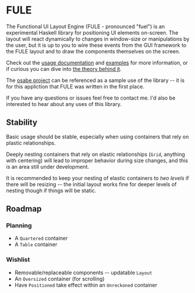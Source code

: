 # FULE

The Functional UI Layout Engine (FULE - pronounced "fuel") is an experimental Haskell library for positioning UI elements on-screen. The layout will react dynamically to changes in window-size or manipulations by the user, but it is up to you to wire these events from the GUI framework to the FULE layout and to draw the components themselves on the screen.

Check out the [usage documentation](doc/Usage.md) and [examples](examples/) for more information, or if curious you can dive into [the theory behind it](doc/Theory.md).

The [osabe project](https://bitbucket.org/osabe-app/code/) can be referenced as a sample use of the library -- it is for this appliction that FULE was written in the first place.

If you have any questions or issues feel free to contact me. I'd also be interested to hear about any uses of this library.

## Stability

Basic usage should be stable, especially when using containers that rely on plastic relationships.

Deeply nesting containers that rely on elastic relationships (`Grid`, anything with centering) will lead to improper behavior during size changes, and this is an area still under development.

It is recommended to keep your nesting of elastic containers to *two levels* if there will be resizing -- the initial layout works fine for deeper levels of nesting though if things will be static.

## Roadmap

### Planning
 - A `Quartered` container
 - A `Table` container

### Wishlist
 - Removable/replaceable components -- updatable `Layout`
 - An `Oversized` container (for scrolling)
 - Have `Positioned` take effect within an `Unreckoned` container
